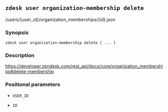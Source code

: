 ## `zdesk user organization-membership delete`

/users/{user_id}/organization_memberships/{id}.json

### Synopsis

    zdesk user organization-membership delete [ ... ]

### Description

https://developer.zendesk.com/rest_api/docs/core/organization_memberships#delete-membership

### Positional parameters

* `USER_ID`

* `ID`

